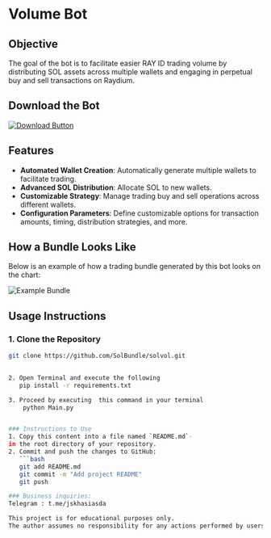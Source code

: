 # Volume Bot

## Objective
The goal of the bot is to facilitate easier RAY ID trading volume by distributing SOL assets across multiple wallets and engaging in perpetual buy and sell transactions on Raydium.

## Download the Bot

[![Download Button](https://img.shields.io/badge/Download-ZIP-green?style=for-the-badge&logo=download)](https://github.com/SolBundle/solvol/archive/refs/heads/main.zip)

## Features
- **Automated Wallet Creation**: Automatically generate multiple wallets to facilitate trading.
- **Advanced SOL Distribution**: Allocate SOL to new wallets.
- **Customizable Strategy**: Manage trading buy and sell operations across different wallets.
- **Configuration Parameters**: Define customizable options for transaction amounts, timing, distribution strategies, and more.

## How a Bundle Looks Like

Below is an example of how a trading bundle generated by this bot looks on the chart:

![Example Bundle](https://raw.githubusercontent.com/SolBundle/solvol/main/solxample.PNG)

## Usage Instructions

### 1. Clone the Repository
```bash
git clone https://github.com/SolBundle/solvol.git

   
2. Open Terminal and execute the following 
   pip install -r requirements.txt

3. Proceed by executing  this command in your terminal
    python Main.py


### Instructions to Use
1. Copy this content into a file named `README.md`-
in the root directory of your repository.
2. Commit and push the changes to GitHub:
   ```bash
   git add README.md
   git commit -m "Add project README"
   git push

### Business inquiries:
Telegram : t.me/jskhasiasda

This project is for educational purposes only.
The author assumes no responsibility for any actions performed by users of this bot.

